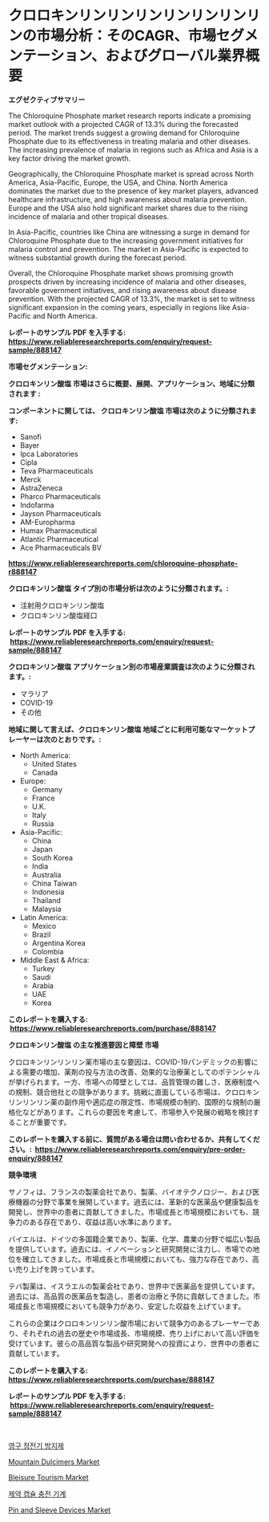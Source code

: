 <p><h1>クロロキンリンリンリンリンリンリンリンの市場分析：そのCAGR、市場セグメンテーション、およびグローバル業界概要</h1></p><p><strong>エグゼクティブサマリー</strong></p>
<p><p>The Chloroquine Phosphate market research reports indicate a promising market outlook with a projected CAGR of 13.3% during the forecasted period. The market trends suggest a growing demand for Chloroquine Phosphate due to its effectiveness in treating malaria and other diseases. The increasing prevalence of malaria in regions such as Africa and Asia is a key factor driving the market growth.</p><p>Geographically, the Chloroquine Phosphate market is spread across North America, Asia-Pacific, Europe, the USA, and China. North America dominates the market due to the presence of key market players, advanced healthcare infrastructure, and high awareness about malaria prevention. Europe and the USA also hold significant market shares due to the rising incidence of malaria and other tropical diseases.</p><p>In Asia-Pacific, countries like China are witnessing a surge in demand for Chloroquine Phosphate due to the increasing government initiatives for malaria control and prevention. The market in Asia-Pacific is expected to witness substantial growth during the forecast period.</p><p>Overall, the Chloroquine Phosphate market shows promising growth prospects driven by increasing incidence of malaria and other diseases, favorable government initiatives, and rising awareness about disease prevention. With the projected CAGR of 13.3%, the market is set to witness significant expansion in the coming years, especially in regions like Asia-Pacific and North America.</p></p>
<p><strong>レポートのサンプル PDF を入手する: <a href="https://www.reliableresearchreports.com/enquiry/request-sample/888147">https://www.reliableresearchreports.com/enquiry/request-sample/888147</a></strong></p>
<p><strong>市場セグメンテーション:</strong></p>
<p><strong> クロロキンリン酸塩 市場はさらに概要、展開、アプリケーション、地域に分類されます :</strong></p>
<p><strong>コンポーネントに関しては、 クロロキンリン酸塩 市場は次のように分類されます: &nbsp;</strong></p>
<p><ul><li>Sanofi</li><li>Bayer</li><li>Ipca Laboratories</li><li>Cipla</li><li>Teva Pharmaceuticals</li><li>Merck</li><li>AstraZeneca</li><li>Pharco Pharmaceuticals</li><li>Indofarma</li><li>Jayson Pharmaceuticals</li><li>AM-Europharma</li><li>Humax Pharmaceutical</li><li>Atlantic Pharmaceutical</li><li>Ace Pharmaceuticals BV</li></ul></p>
<p><strong><a href="https://www.reliableresearchreports.com/chloroquine-phosphate-r888147">https://www.reliableresearchreports.com/chloroquine-phosphate-r888147</a></strong></p>
<p><strong> クロロキンリン酸塩 タイプ別の市場分析は次のように分類されます。:</strong></p>
<p><ul><li>注射用クロロキンリン酸塩</li><li>クロロキンリン酸塩経口</li></ul></p>
<p><strong>レポートのサンプル PDF を入手する: &nbsp;<a href="https://www.reliableresearchreports.com/enquiry/request-sample/888147">https://www.reliableresearchreports.com/enquiry/request-sample/888147</a></strong></p>
<p><strong> クロロキンリン酸塩 アプリケーション別の市場産業調査は次のように分類されます。:</strong></p>
<p><ul><li>マラリア</li><li>COVID-19</li><li>その他</li></ul></p>
<p><strong>地域に関して言えば、クロロキンリン酸塩 地域ごとに利用可能なマーケットプレーヤーは次のとおりです。:</strong></p>
<p><ul>
    <li>
        North America:
        <ul>
            <li>United States</li>
            <li>Canada</li>
        </ul>
    </li>
    <li>
        Europe:
        <ul>
            <li>Germany</li>
            <li>France</li>
            <li>U.K.</li>
            <li>Italy</li>
            <li>Russia</li>
        </ul>
    </li>
    <li>
        Asia-Pacific:
        <ul>
            <li>China</li>
            <li>Japan</li>
            <li>South Korea</li>
            <li>India</li>
            <li>Australia</li>
            <li>China Taiwan</li>
            <li>Indonesia</li>
            <li>Thailand</li>
            <li>Malaysia</li>
        </ul>
    </li>
    <li>
        Latin America:
        <ul>
            <li>Mexico</li>
            <li>Brazil</li>
            <li>Argentina Korea</li>
            <li>Colombia</li>
        </ul>
    </li>
    <li>
        Middle East & Africa:
        <ul>
            <li>Turkey</li>
            <li>Saudi</li>
            <li>Arabia</li>
            <li>UAE</li>
            <li>Korea</li>
        </ul>
    </li>
    </ul></p>
<p><strong>このレポートを購入する: &nbsp;<a href="https://www.reliableresearchreports.com/purchase/888147">https://www.reliableresearchreports.com/purchase/888147</a></strong></p>
<p><strong>クロロキンリン酸塩 の主な推進要因と障壁 市場</strong></p>
<p><p>クロロキンリンリンリン薬市場の主な要因は、COVID-19パンデミックの影響による需要の増加、薬剤の投与方法の改善、効果的な治療薬としてのポテンシャルが挙げられます。一方、市場への障壁としては、品質管理の難しさ、医療制度への規制、競合他社との競争があります。挑戦に直面している市場は、クロロキンリンリンリン薬の副作用や適応症の限定性、市場規模の制約、国際的な規制の厳格化などがあります。これらの要因を考慮して、市場参入や発展の戦略を検討することが重要です。</p></p>
<p><strong>このレポートを購入する前に、質問がある場合は問い合わせるか、共有してください。:&nbsp; <a href="https://www.reliableresearchreports.com/enquiry/pre-order-enquiry/888147">https://www.reliableresearchreports.com/enquiry/pre-order-enquiry/888147</a></strong></p>
<p><strong>競争環境</strong></p>
<p><p>サノフィは、フランスの製薬会社であり、製薬、バイオテクノロジー、および医療機器の分野で事業を展開しています。過去には、革新的な医薬品や健康製品を開発し、世界中の患者に貢献してきました。市場成長と市場規模においても、競争力のある存在であり、収益は高い水準にあります。</p><p>バイエルは、ドイツの多国籍企業であり、製薬、化学、農業の分野で幅広い製品を提供しています。過去には、イノベーションと研究開発に注力し、市場での地位を確立してきました。市場成長と市場規模においても、強力な存在であり、高い売り上げを誇っています。</p><p>テバ製薬は、イスラエルの製薬会社であり、世界中で医薬品を提供しています。過去には、高品質の医薬品を製造し、患者の治療と予防に貢献してきました。市場成長と市場規模においても競争力があり、安定した収益を上げています。</p><p>これらの企業はクロロキンリンリン酸市場において競争力のあるプレーヤーであり、それぞれの過去の歴史や市場成長、市場規模、売り上げにおいて高い評価を受けています。彼らの高品質な製品や研究開発への投資により、世界中の患者に貢献しています。</p></p>
<p><strong>このレポートを購入する: &nbsp; <a href="https://www.reliableresearchreports.com/purchase/888147">https://www.reliableresearchreports.com/purchase/888147</a></strong></p>
<p><strong>レポートのサンプル PDF を入手する: &nbsp;<a href="https://www.reliableresearchreports.com/enquiry/request-sample/888147">https://www.reliableresearchreports.com/enquiry/request-sample/888147</a></strong><strong></strong></p>
<p>&nbsp;</p>
<p><p><a href="https://github.com/KellyLyncyh543964/Market-Research-Report-List-1/blob/main/616769560439.md">영구 정전기 방지제</a></p><p><a href="https://issuu.com/reportprime-2/docs/mountain-dulcimers-market-size-2030.pptx">Mountain Dulcimers Market</a></p><p><a href="https://github.com/lataunyatinikmelvin59ilbd0dv/Market-Research-Report-List-2/blob/main/bleisure-tourism-market.md">Bleisure Tourism Market</a></p><p><a href="https://github.com/rcabello548/Market-Research-Report-List-1/blob/main/594075560441.md">제약 캡슐 충전 기계</a></p><p><a href="https://www.linkedin.com/pulse/pin-sleeve-devices-market-trends-forecast-competitive-analysis-kfvcf?trackingId=HWfqQ8IiuefcvWb0kWzI5A%3D%3D">Pin and Sleeve Devices Market</a></p></p>